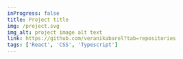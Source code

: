 ```yaml
---
inProgress: false
title: Project title
img: /project.svg
img_alt: project image alt text
link: https://github.com/veranikabarel?tab=repositories
tags: ['React', 'CSS', 'Typescript']
---
```

